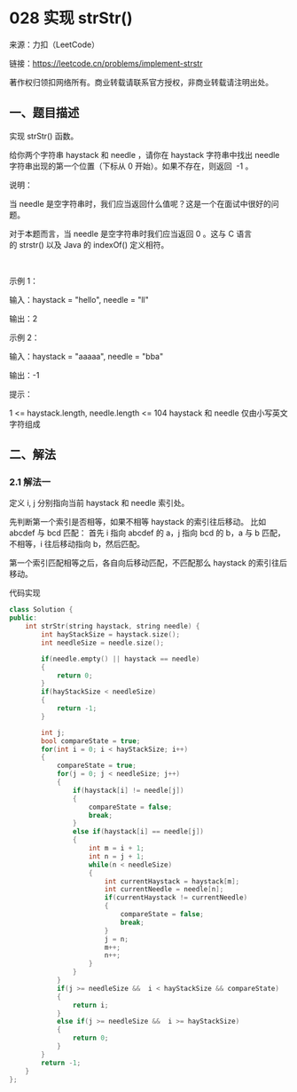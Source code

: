 # 028 实现 strStr() 
来源：力扣（LeetCode）

链接：https://leetcode.cn/problems/implement-strstr

著作权归领扣网络所有。商业转载请联系官方授权，非商业转载请注明出处。

## 一、题目描述
实现 strStr() 函数。

给你两个字符串 haystack 和 needle ，请你在 haystack 字符串中找出 needle 字符串出现的第一个位置（下标从 0 开始）。如果不存在，则返回  -1 。

说明：

当 needle 是空字符串时，我们应当返回什么值呢？这是一个在面试中很好的问题。

对于本题而言，当 needle 是空字符串时我们应当返回 0 。这与 C 语言的 strstr() 以及 Java 的 indexOf() 定义相符。

 

示例 1：

输入：haystack = "hello", needle = "ll"

输出：2

示例 2：

输入：haystack = "aaaaa", needle = "bba"

输出：-1
 

提示：

1 <= haystack.length, needle.length <= 104
haystack 和 needle 仅由小写英文字符组成
## 二、解法
### 2.1 解法一
定义 i, j 分别指向当前 haystack 和 needle 索引处。

先判断第一个索引是否相等，如果不相等 haystack 的索引往后移动。
比如 abcdef 与 bcd 匹配：
首先 i 指向 abcdef 的 a，j 指向 bcd 的 b，a 与 b 匹配，不相等，i 往后移动指向 b，然后匹配。

第一个索引匹配相等之后，各自向后移动匹配，不匹配那么 haystack 的索引往后移动。

代码实现
```cpp
class Solution {
public:
    int strStr(string haystack, string needle) {
        int hayStackSize = haystack.size();
        int needleSize = needle.size();

        if(needle.empty() || haystack == needle)
        {
            return 0;
        }
        if(hayStackSize < needleSize)
        {
            return -1;
        }

        int j;
        bool compareState = true;
        for(int i = 0; i < hayStackSize; i++)
        {
            compareState = true;
            for(j = 0; j < needleSize; j++)
            {
                if(haystack[i] != needle[j])
                {
                    compareState = false;
                    break;
                }
                else if(haystack[i] == needle[j])
                {
                    int m = i + 1;
                    int n = j + 1;
                    while(n < needleSize)
                    {
                        int currentHaystack = haystack[m];
                        int currentNeedle = needle[n];
                        if(currentHaystack != currentNeedle)
                        {
                            compareState = false;
                            break;
                        }
                        j = n;
                        m++;
                        n++;
                    }
                }
            }
            if(j >= needleSize &&  i < hayStackSize && compareState)
            {
                return i;
            }
            else if(j >= needleSize &&  i >= hayStackSize)
            {
                return 0;
            }
        }
        return -1;
    }
};
```